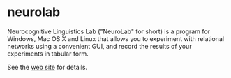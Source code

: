 neurolab
========

Neurocognitive Linguistics Lab ("NeuroLab" for short) is a program for Windows, Mac OS X and Linux that allows you to experiment with relational networks using a convenient GUI, and record the results of your experiments in tabular form.

See the [web site](http://neurolab.bitbucket.org) for details.
